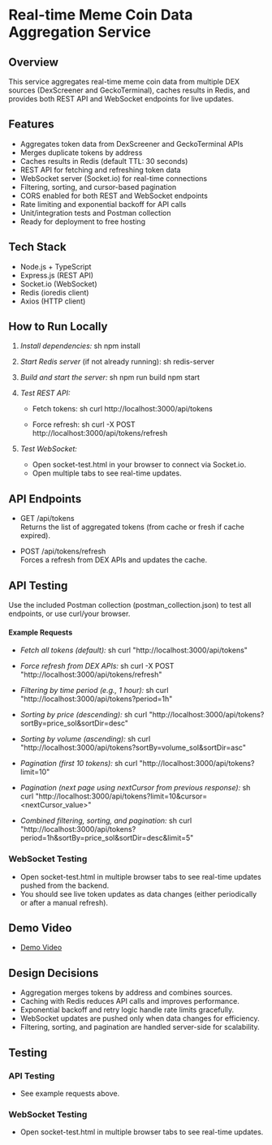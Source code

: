 # Real-time Meme Coin Data Aggregation Service

## Overview

This service aggregates real-time meme coin data from multiple DEX sources (DexScreener and GeckoTerminal), caches results in Redis, and provides both REST API and WebSocket endpoints for live updates.

## Features

- Aggregates token data from DexScreener and GeckoTerminal APIs
- Merges duplicate tokens by address
- Caches results in Redis (default TTL: 30 seconds)
- REST API for fetching and refreshing token data
- WebSocket server (Socket.io) for real-time connections
- Filtering, sorting, and cursor-based pagination
- CORS enabled for both REST and WebSocket endpoints
- Rate limiting and exponential backoff for API calls
- Unit/integration tests and Postman collection
- Ready for deployment to free hosting

## Tech Stack

- Node.js + TypeScript
- Express.js (REST API)
- Socket.io (WebSocket)
- Redis (ioredis client)
- Axios (HTTP client)

## How to Run Locally

1. *Install dependencies:*
   sh
   npm install
   

2. *Start Redis server* (if not already running):
   sh
   redis-server
   

3. *Build and start the server:*
   sh
   npm run build
   npm start
   

4. *Test REST API:*
   - Fetch tokens:
     sh
     curl http://localhost:3000/api/tokens
     
   - Force refresh:
     sh
     curl -X POST http://localhost:3000/api/tokens/refresh
     

5. *Test WebSocket:*
   - Open socket-test.html in your browser to connect via Socket.io.
   - Open multiple tabs to see real-time updates.

## API Endpoints

- GET /api/tokens  
  Returns the list of aggregated tokens (from cache or fresh if cache expired).

- POST /api/tokens/refresh  
  Forces a refresh from DEX APIs and updates the cache.

## API Testing

Use the included Postman collection (postman_collection.json) to test all endpoints, or use curl/your browser.

#### Example Requests

- *Fetch all tokens (default):*
  sh
  curl "http://localhost:3000/api/tokens"
  

- *Force refresh from DEX APIs:*
  sh
  curl -X POST "http://localhost:3000/api/tokens/refresh"
  

- *Filtering by time period (e.g., 1 hour):*
  sh
  curl "http://localhost:3000/api/tokens?period=1h"
  

- *Sorting by price (descending):*
  sh
  curl "http://localhost:3000/api/tokens?sortBy=price_sol&sortDir=desc"
  

- *Sorting by volume (ascending):*
  sh
  curl "http://localhost:3000/api/tokens?sortBy=volume_sol&sortDir=asc"
  

- *Pagination (first 10 tokens):*
  sh
  curl "http://localhost:3000/api/tokens?limit=10"
  

- *Pagination (next page using nextCursor from previous response):*
  sh
  curl "http://localhost:3000/api/tokens?limit=10&cursor=<nextCursor_value>"
  

- *Combined filtering, sorting, and pagination:*
  sh
  curl "http://localhost:3000/api/tokens?period=1h&sortBy=price_sol&sortDir=desc&limit=5"
  

### WebSocket Testing

- Open socket-test.html in multiple browser tabs to see real-time updates pushed from the backend.
- You should see live token updates as data changes (either periodically or after a manual refresh).

## Demo Video

- [Demo Video](#https://drive.google.com/file/d/1eY_ImSKYNch4e9eCVm8cYoR6zzO_VHJ8/view?usp=sharing) 

## Design Decisions

- Aggregation merges tokens by address and combines sources.
- Caching with Redis reduces API calls and improves performance.
- Exponential backoff and retry logic handle rate limits gracefully.
- WebSocket updates are pushed only when data changes for efficiency.
- Filtering, sorting, and pagination are handled server-side for scalability.

## Testing

### API Testing
- See example requests above.

### WebSocket Testing
- Open socket-test.html in multiple browser tabs to see real-time updates.
